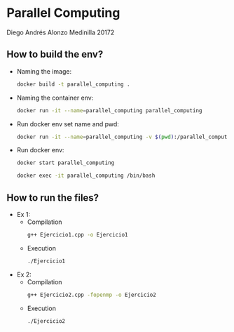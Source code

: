 # Parallel Computing

Diego Andrés Alonzo Medinilla 20172

## How to build the env?
- Naming the image:
    ```bash
    docker build -t parallel_computing .
    ```
- Naming the container env:
    ```bash
    docker run -it --name=parallel_computing parallel_computing
    ```
- Run docker env set name and pwd:
    ```bash
    docker run -it --name=parallel_computing -v $(pwd):/parallel_computing parallel_computing
    ```
- Run docker env:
    ```bash
    docker start parallel_computing
    
    docker exec -it parallel_computing /bin/bash
    ```
## How to run the files?

- Ex 1:
    - Compilation
        ```bash
        g++ Ejercicio1.cpp -o Ejercicio1
        ```
    - Execution
        ```bash    
        ./Ejercicio1
        ```
- Ex 2:
    - Compilation
        ```bash    
        g++ Ejercicio2.cpp -fopenmp -o Ejercicio2
        ```
    - Execution
        ```bash
        ./Ejercicio2
        ```